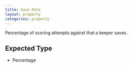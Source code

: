 ```yaml
---
title: Save Rate
layout: property
categories: property
---
```


Percentage of scoring attempts against that a keeper saves.

## Expected Type

*   Percentage
